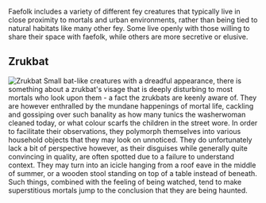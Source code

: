 Faefolk includes a variety of different fey creatures that typically live in close proximity to mortals and urban environments, rather than being tied to natural habitats like many other fey. Some live openly with those willing to share their space with faefolk, while others are more secretive or elusive.

## Zrukbat
![Zrukbat](Beastiary/Images/Faefolk_Zrukbat.png)
Small bat-like creatures with a dreadful appearance, there is something about a zrukbat's visage that is deeply disturbing to most mortals who look upon them - a fact the zrukbats are keenly aware of. They are however enthralled by the mundane happenings of mortal life, cackling and gossiping over such banality as how many tunics the washerwoman cleaned today, or what colour scarfs the children in the street wore. In order to facilitate their observations, they polymorph themselves into various household objects that they may look on unnoticed. They do unfortunately lack a bit of perspective however, as their disguises while generally quite convincing in quality, are often spotted due to a failure to understand context. They may turn into an icicle hanging from a roof eave in the middle of summer, or a wooden stool standing on top of a table instead of beneath. Such things, combined with the feeling of being watched, tend to make superstitious mortals jump to the conclusion that they are being haunted.